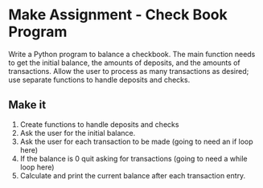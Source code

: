 # Make Assignment - Check Book Program


Write a Python program to balance a checkbook. The main function needs to get the initial balance, the amounts of deposits, and the amounts of transactions. 
Allow the user to process as many transactions as desired; use separate functions to handle deposits and checks.

## Make it
1. Create functions to handle deposits and checks
2. Ask the user for the initial balance.
3. Ask the user for each transaction to be made (going to need an if loop here)
4. If the balance is 0 quit asking for transactions (going to need a while loop here)
5. Calculate and print the current balance after each transaction entry.
